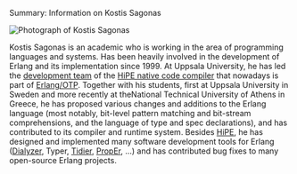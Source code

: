 Summary: Information on Kostis Sagonas

![Photograph of Kostis Sagonas](/images/kostis.jpg "Kostis Sagonas")

Kostis Sagonas is an academic who is working in the area of programming
languages and systems. Has been heavily involved in the development
of Erlang and its implementation since 1999. At Uppsala University, he has led
the [development team](http://www.it.uu.se/research/group/hipe/people.shtml)
of the [HiPE native code compiler](http://www.it.uu.se/research/group/hipe/)
that nowadays is part of [Erlang/OTP](http://www.erlang.org). Together with
his students, first at Uppsala University in Sweden and more recently
at theNational Technical University of Athens in Greece,
he has proposed various changes and additions to the Erlang language (most
notably, bit-level pattern matching and bit-stream comprehensions, and the
language of type and spec declarations), and has contributed to its compiler
and runtime system.
Besides [HiPE](http://www.erlang.org/doc/hipe/index.html), he has designed
and implemented many software development tools for Erlang
([Dialyzer](http://dialyzer.softlab.ntua.gr),
 Typer<!-- (http://www.erlang.org/doc/typer.html)-->,
 [Tidier](http://tidier.softlab.ntua.gr),
 [PropEr](http://proper.softlab.ntua.gr), ...)
and has contributed bug fixes to many open-source Erlang projects.

<!-- kate: replace-tabs-save on; replace-tabs on; tab-width 8; -->
